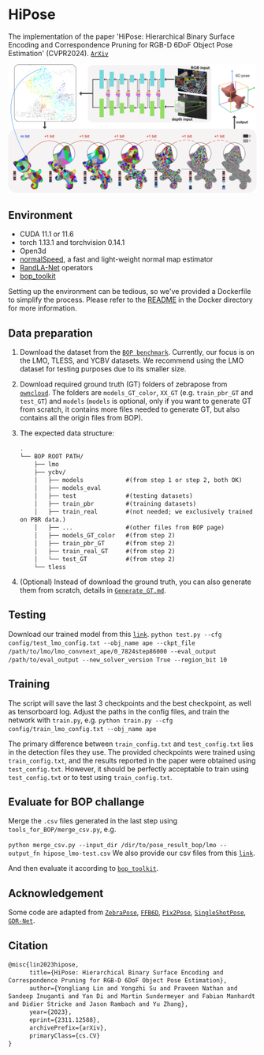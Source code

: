 # HiPose

The implementation of the paper 'HiPose: Hierarchical Binary Surface Encoding and Correspondence Pruning for RGB-D 6DoF Object Pose Estimation' (CVPR2024). [`ArXiv`](https://arxiv.org/abs/2311.12588)

![pipeline](pic/overview.png)

## Environment
- CUDA 11.1 or 11.6
- torch 1.13.1 and torchvision 0.14.1
- Open3d
- [normalSpeed](https://github.com/hfutcgncas/normalSpeed), a fast and light-weight normal map estimator
- [RandLA-Net](https://github.com/qiqihaer/RandLA-Net-pytorch) operators
- [bop_toolkit](https://github.com/thodan/bop_toolkit)

Setting up the environment can be tedious, so we've provided a Dockerfile to simplify the process. Please refer to the [README](./docker/README.md) in the Docker directory for more information.

## Data preparation
1. Download the dataset from the [`BOP benchmark`](https://bop.felk.cvut.cz/datasets/). Currently, our focus is on the LMO, TLESS, and YCBV datasets. We recommend using the LMO dataset for testing purposes due to its smaller size.
2. Download required ground truth (GT) folders of zebrapose from [`owncloud`](https://cloud.dfki.de/owncloud/index.php/s/zT7z7c3e666mJTW). The folders are `models_GT_color`, `XX_GT` (e.g. `train_pbr_GT` and `test_GT`) and `models` (`models` is optional, only if you want to generate GT from scratch, it contains more files needed to generate GT, but also contains all the origin files from BOP).

3. The expected data structure: 
    ```
    .
    └── BOP ROOT PATH/
        ├── lmo   
        ├── ycbv/
        │   ├── models            #(from step 1 or step 2, both OK)
        │   ├── models_eval
        │   ├── test              #(testing datasets)
        │   ├── train_pbr         #(training datasets)
        │   ├── train_real        #(not needed; we exclusively trained on PBR data.)
        │   ├── ...               #(other files from BOP page)
        │   ├── models_GT_color   #(from step 2)
        │   ├── train_pbr_GT      #(from step 2)
        │   ├── train_real_GT     #(from step 2)
        │   └── test_GT           #(from step 2)
        └── tless
    ```
4. (Optional) Instead of download the ground truth, you can also generate them from scratch, details in [`Generate_GT.md`](Binary_Code_GT_Generator/Generate_GT.md). 

## Testing
Download our trained model from this [`link`](https://1drv.ms/f/c/7b1c1126f255a9dd/Et2pVfImERwggHtwAAAAAAAB9jB0WOroeaU85GQqUK5EfA?e=og6KNj).
`python test.py --cfg config/test_lmo_config.txt --obj_name ape --ckpt_file /path/to/lmo/lmo_convnext_ape/0_7824step86000 --eval_output /path/to/eval_output --new_solver_version True --region_bit 10`

## Training
The script will save the last 3 checkpoints and the best checkpoint, as well as tensorboard log. 
Adjust the paths in the config files, and train the network with `train.py`, e.g.
`python train.py --cfg config/train_lmo_config.txt --obj_name ape`


The primary difference between `train_config.txt` and `test_config.txt` lies in the detection files they use. The provided checkpoints were trained using `train_config.txt`, and the results reported in the paper were obtained using `test_config.txt`. However, it should be perfectly acceptable to train using `test_config.txt` or to test using `train_config.txt`.

## Evaluate for BOP challange 
Merge the `.csv` files generated in the last step using `tools_for_BOP/merge_csv.py`, e.g.

`python merge_csv.py --input_dir /dir/to/pose_result_bop/lmo --output_fn hipose_lmo-test.csv`
We also provide our csv files from this [`link`](https://1drv.ms/f/s!At2pVfImERx7cM_BVybbo-ThTP4?e=wfbikU).

And then evaluate it according to [`bop_toolkit`](https://github.com/thodan/bop_toolkit).

## Acknowledgement
Some code are adapted from [`ZebraPose`](https://github.com/suyz526/ZebraPose), [`FFB6D`](https://github.com/ethnhe/FFB6D), [`Pix2Pose`](https://github.com/kirumang/Pix2Pose), [`SingleShotPose`](https://github.com/microsoft/singleshotpose), [`GDR-Net`](https://github.com/THU-DA-6D-Pose-Group/GDR-Net).
## Citation
```
@misc{lin2023hipose,
      title={HiPose: Hierarchical Binary Surface Encoding and Correspondence Pruning for RGB-D 6DoF Object Pose Estimation}, 
      author={Yongliang Lin and Yongzhi Su and Praveen Nathan and Sandeep Inuganti and Yan Di and Martin Sundermeyer and Fabian Manhardt and Didier Stricke and Jason Rambach and Yu Zhang},
      year={2023},
      eprint={2311.12588},
      archivePrefix={arXiv},
      primaryClass={cs.CV}
}
```
